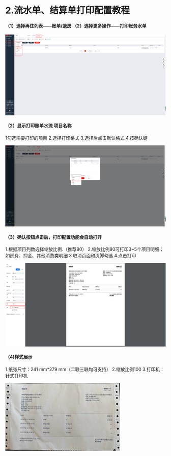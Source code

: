 # 2.流水单、结算单打印配置教程

#### （1）选择再住列表——账单/退房                                                                                          （2）选择更多操作——打印账务水单 

![](../../.gitbook/assets/image%20%28283%29.png)

#### （2）显示打印账单水流 项目名称 

1勾选需要打印的项目                                                                                                          2.选择打印格式                                                                                                                      3.选择后点击默认格式                                                                                                         4.按确认键

![](../../.gitbook/assets/image%20%28442%29.png)

#### （3）确认按钮点击后，打印配置功能会自动打开                                                                  

1.根据项目列数选择缩放比例.（推荐80）                                                                        2.缩放比例80可打印3~5个项目明细；如房费、押金、其他消费类明细                      3.取消页面和页脚勾选                                                                                                          4.点击打印

![](../../.gitbook/assets/image%20%28138%29.png)

#### （4\)样式展示

1.纸张尺寸：241 mm\*279 mm（二联三联均可支持）                                                                                                                           2.缩放比例100                                                                                                                                                                                                       3.打印机：针式打印机

![](../../.gitbook/assets/image%20%28434%29.png)




